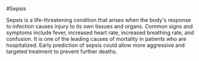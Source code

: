 #Sepsis

Sepsis is a life-threatening condition that arises when the body's response to infection causes injury to its own tissues and organs. Common signs and symptoms include fever, increased heart rate, increased breathing rate, and confusion. It is one of the leading causes of mortality in patients who are hospitalized. Early prediction of sepsis could allow more aggressive and targeted treatment to prevent further deaths.